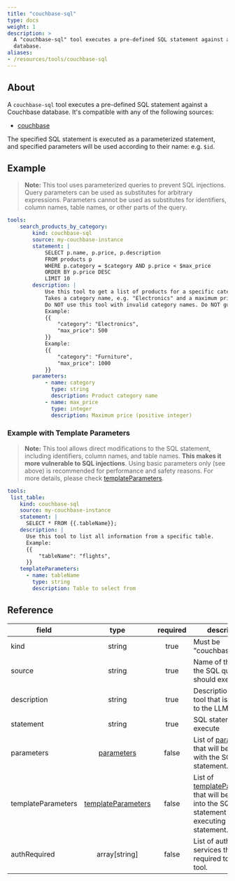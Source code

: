 ```yaml
---
title: "couchbase-sql"
type: docs
weight: 1
description: >
  A "couchbase-sql" tool executes a pre-defined SQL statement against a Couchbase
  database.
aliases:
- /resources/tools/couchbase-sql
---
```


## About

A `couchbase-sql` tool executes a pre-defined SQL statement against a Couchbase
database. It's compatible with any of the following sources:

- [couchbase](../../sources/couchbase.md)

The specified SQL statement is executed as a parameterized statement, and specified
parameters will be used according to their name: e.g. `$id`.

## Example

> **Note:** This tool uses parameterized queries to prevent SQL injections.
> Query parameters can be used as substitutes for arbitrary expressions.
> Parameters cannot be used as substitutes for identifiers, column names, table
> names, or other parts of the query.

```yaml
tools:
    search_products_by_category:
        kind: couchbase-sql
        source: my-couchbase-instance
        statement: |
            SELECT p.name, p.price, p.description
            FROM products p
            WHERE p.category = $category AND p.price < $max_price
            ORDER BY p.price DESC
            LIMIT 10
        description: |
            Use this tool to get a list of products for a specific category under a maximum price.
            Takes a category name, e.g. "Electronics" and a maximum price e.g 500 and returns a list of product names, prices, and descriptions.
            Do NOT use this tool with invalid category names. Do NOT guess a category name, Do NOT guess a price.
            Example:
            {{
                "category": "Electronics",
                "max_price": 500
            }}
            Example:
            {{
                "category": "Furniture",
                "max_price": 1000
            }}
        parameters:
            - name: category
              type: string
              description: Product category name
            - name: max_price
              type: integer
              description: Maximum price (positive integer)
```

### Example with Template Parameters

> **Note:** This tool allows direct modifications to the SQL statement,
> including identifiers, column names, and table names. **This makes it more
> vulnerable to SQL injections**. Using basic parameters only (see above) is
> recommended for performance and safety reasons. For more details, please check
> [templateParameters](..#template-parameters).

```yaml
tools:
 list_table:
    kind: couchbase-sql
    source: my-couchbase-instance
    statement: |
      SELECT * FROM {{.tableName}};
    description: |
      Use this tool to list all information from a specific table.
      Example:
      {{
          "tableName": "flights",
      }}
    templateParameters:
      - name: tableName
        type: string
        description: Table to select from
```

## Reference

| **field**          |                  **type**                        | **required** | **description**                                                                                                                            |
|--------------------|:------------------------------------------------:|:------------:|--------------------------------------------------------------------------------------------------------------------------------------------|
| kind               |                   string                         |     true     | Must be "couchbase-sql".                                                                                                                   |
| source             |                   string                         |     true     | Name of the source the SQL query should execute on.                                                                                        |
| description        |                   string                         |     true     | Description of the tool that is passed to the LLM.                                                                                         |
| statement          |                   string                         |     true     | SQL statement to execute                                                                                                                   |
| parameters         | [parameters](../#specifying-parameters)       |    false     | List of [parameters](../#specifying-parameters) that will be used with the SQL statement.                                               |
| templateParameters | [templateParameters](..#template-parameters) |    false     | List of [templateParameters](..#template-parameters) that will be inserted into the SQL statement before executing prepared statement. |
| authRequired       |                array[string]                     |    false     | List of auth services that are required to use this tool.                                                                                  |
